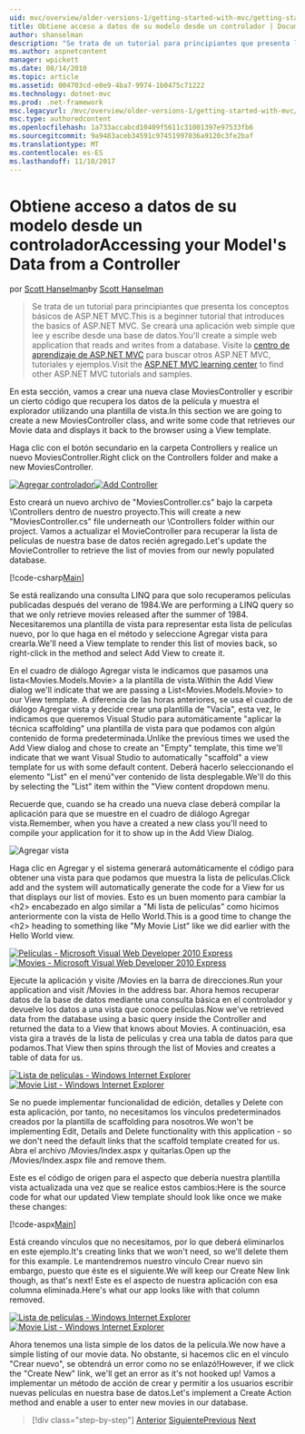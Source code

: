 ```yaml
---
uid: mvc/overview/older-versions-1/getting-started-with-mvc/getting-started-with-mvc-part5
title: Obtiene acceso a datos de su modelo desde un controlador | Documentos de Microsoft
author: shanselman
description: "Se trata de un tutorial para principiantes que presenta los conceptos básicos de ASP.NET MVC. Se creará una aplicación web simple que lee y escribe desde una base de datos."
ms.author: aspnetcontent
manager: wpickett
ms.date: 08/14/2010
ms.topic: article
ms.assetid: 004703cd-e0e9-4ba7-9974-1b0475c71222
ms.technology: dotnet-mvc
ms.prod: .net-framework
msc.legacyurl: /mvc/overview/older-versions-1/getting-started-with-mvc/getting-started-with-mvc-part5
msc.type: authoredcontent
ms.openlocfilehash: 1a733accabcd10409f5611c31001397e97533fb6
ms.sourcegitcommit: 9a9483aceb34591c97451997036a9120c3fe2baf
ms.translationtype: MT
ms.contentlocale: es-ES
ms.lasthandoff: 11/10/2017
---
```

<a name="accessing-your-models-data-from-a-controller"></a><span data-ttu-id="40acd-104">Obtiene acceso a datos de su modelo desde un controlador</span><span class="sxs-lookup"><span data-stu-id="40acd-104">Accessing your Model's Data from a Controller</span></span>
====================
<span data-ttu-id="40acd-105">por [Scott Hanselman](https://github.com/shanselman)</span><span class="sxs-lookup"><span data-stu-id="40acd-105">by [Scott Hanselman](https://github.com/shanselman)</span></span>

> <span data-ttu-id="40acd-106">Se trata de un tutorial para principiantes que presenta los conceptos básicos de ASP.NET MVC.</span><span class="sxs-lookup"><span data-stu-id="40acd-106">This is a beginner tutorial that introduces the basics of ASP.NET MVC.</span></span> <span data-ttu-id="40acd-107">Se creará una aplicación web simple que lee y escribe desde una base de datos.</span><span class="sxs-lookup"><span data-stu-id="40acd-107">You'll create a simple web application that reads and writes from a database.</span></span> <span data-ttu-id="40acd-108">Visite la [centro de aprendizaje de ASP.NET MVC](../../../index.md) para buscar otros ASP.NET MVC, tutoriales y ejemplos.</span><span class="sxs-lookup"><span data-stu-id="40acd-108">Visit the [ASP.NET MVC learning center](../../../index.md) to find other ASP.NET MVC tutorials and samples.</span></span>


<span data-ttu-id="40acd-109">En esta sección, vamos a crear una nueva clase MoviesController y escribir un cierto código que recupera los datos de la película y muestra el explorador utilizando una plantilla de vista.</span><span class="sxs-lookup"><span data-stu-id="40acd-109">In this section we are going to create a new MoviesController class, and write some code that retrieves our Movie data and displays it back to the browser using a View template.</span></span>

<span data-ttu-id="40acd-110">Haga clic con el botón secundario en la carpeta Controllers y realice un nuevo MoviesController.</span><span class="sxs-lookup"><span data-stu-id="40acd-110">Right click on the Controllers folder and make a new MoviesController.</span></span>

<span data-ttu-id="40acd-111">[![Agregar controlador](getting-started-with-mvc-part5/_static/image2.png)](getting-started-with-mvc-part5/_static/image1.png)</span><span class="sxs-lookup"><span data-stu-id="40acd-111">[![Add Controller](getting-started-with-mvc-part5/_static/image2.png)](getting-started-with-mvc-part5/_static/image1.png)</span></span>

<span data-ttu-id="40acd-112">Esto creará un nuevo archivo de "MoviesController.cs" bajo la carpeta \Controllers dentro de nuestro proyecto.</span><span class="sxs-lookup"><span data-stu-id="40acd-112">This will create a new "MoviesController.cs" file underneath our \Controllers folder within our project.</span></span> <span data-ttu-id="40acd-113">Vamos a actualizar el MovieController para recuperar la lista de películas de nuestra base de datos recién agregado.</span><span class="sxs-lookup"><span data-stu-id="40acd-113">Let's update the MovieController to retrieve the list of movies from our newly populated database.</span></span>

[!code-csharp[Main](getting-started-with-mvc-part5/samples/sample1.cs)]

<span data-ttu-id="40acd-114">Se está realizando una consulta LINQ para que solo recuperamos películas publicadas después del verano de 1984.</span><span class="sxs-lookup"><span data-stu-id="40acd-114">We are performing a LINQ query so that we only retrieve movies released after the summer of 1984.</span></span> <span data-ttu-id="40acd-115">Necesitaremos una plantilla de vista para representar esta lista de películas nuevo, por lo que haga en el método y seleccione Agregar vista para crearla.</span><span class="sxs-lookup"><span data-stu-id="40acd-115">We'll need a View template to render this list of movies back, so right-click in the method and select Add View to create it.</span></span>

<span data-ttu-id="40acd-116">En el cuadro de diálogo Agregar vista le indicamos que pasamos una lista&lt;Movies.Models.Movie&gt; a la plantilla de vista.</span><span class="sxs-lookup"><span data-stu-id="40acd-116">Within the Add View dialog we'll indicate that we are passing a List&lt;Movies.Models.Movie&gt; to our View template.</span></span> <span data-ttu-id="40acd-117">A diferencia de las horas anteriores, se usa el cuadro de diálogo Agregar vista y decide crear una plantilla de "Vacía", esta vez, le indicamos que queremos Visual Studio para automáticamente "aplicar la técnica scaffolding" una plantilla de vista para que podamos con algún contenido de forma predeterminada.</span><span class="sxs-lookup"><span data-stu-id="40acd-117">Unlike the previous times we used the Add View dialog and chose to create an "Empty" template, this time we'll indicate that we want Visual Studio to automatically "scaffold" a view template for us with some default content.</span></span> <span data-ttu-id="40acd-118">Deberá hacerlo seleccionando el elemento "List" en el menú"ver contenido de lista desplegable.</span><span class="sxs-lookup"><span data-stu-id="40acd-118">We'll do this by selecting the "List" item within the "View content dropdown menu.</span></span>

<span data-ttu-id="40acd-119">Recuerde que, cuando se ha creado una nueva clase deberá compilar la aplicación para que se muestre en el cuadro de diálogo Agregar vista.</span><span class="sxs-lookup"><span data-stu-id="40acd-119">Remember, when you have a created a new class you'll need to compile your application for it to show up in the Add View Dialog.</span></span>

![Agregar vista](getting-started-with-mvc-part5/_static/image3.png)

<span data-ttu-id="40acd-121">Haga clic en Agregar y el sistema generará automáticamente el código para obtener una vista para que podamos que muestra la lista de películas.</span><span class="sxs-lookup"><span data-stu-id="40acd-121">Click add and the system will automatically generate the code for a View for us that displays our list of movies.</span></span> <span data-ttu-id="40acd-122">Esto es un buen momento para cambiar la &lt;h2&gt; encabezado en algo similar a "Mi lista de películas" como hicimos anteriormente con la vista de Hello World.</span><span class="sxs-lookup"><span data-stu-id="40acd-122">This is a good time to change the &lt;h2&gt; heading to something like "My Movie List" like we did earlier with the Hello World view.</span></span>

<span data-ttu-id="40acd-123">[![Películas - Microsoft Visual Web Developer 2010 Express](getting-started-with-mvc-part5/_static/image5.png)](getting-started-with-mvc-part5/_static/image4.png)</span><span class="sxs-lookup"><span data-stu-id="40acd-123">[![Movies - Microsoft Visual Web Developer 2010 Express](getting-started-with-mvc-part5/_static/image5.png)](getting-started-with-mvc-part5/_static/image4.png)</span></span>

<span data-ttu-id="40acd-124">Ejecute la aplicación y visite /Movies en la barra de direcciones.</span><span class="sxs-lookup"><span data-stu-id="40acd-124">Run your application and visit /Movies in the address bar.</span></span> <span data-ttu-id="40acd-125">Ahora hemos recuperar datos de la base de datos mediante una consulta básica en el controlador y devuelve los datos a una vista que conoce películas.</span><span class="sxs-lookup"><span data-stu-id="40acd-125">Now we've retrieved data from the database using a basic query inside the Controller and returned the data to a View that knows about Movies.</span></span> <span data-ttu-id="40acd-126">A continuación, esa vista gira a través de la lista de películas y crea una tabla de datos para que podamos.</span><span class="sxs-lookup"><span data-stu-id="40acd-126">That View then spins through the list of Movies and creates a table of data for us.</span></span>

<span data-ttu-id="40acd-127">[![Lista de películas - Windows Internet Explorer](getting-started-with-mvc-part5/_static/image7.png)](getting-started-with-mvc-part5/_static/image6.png)</span><span class="sxs-lookup"><span data-stu-id="40acd-127">[![Movie List - Windows Internet Explorer](getting-started-with-mvc-part5/_static/image7.png)](getting-started-with-mvc-part5/_static/image6.png)</span></span>

<span data-ttu-id="40acd-128">Se no puede implementar funcionalidad de edición, detalles y Delete con esta aplicación, por tanto, no necesitamos los vínculos predeterminados creados por la plantilla de scaffolding para nosotros.</span><span class="sxs-lookup"><span data-stu-id="40acd-128">We won't be implementing Edit, Details and Delete functionality with this application - so we don't need the default links that the scaffold template created for us.</span></span> <span data-ttu-id="40acd-129">Abra el archivo /Movies/Index.aspx y quitarlas.</span><span class="sxs-lookup"><span data-stu-id="40acd-129">Open up the /Movies/Index.aspx file and remove them.</span></span>

<span data-ttu-id="40acd-130">Este es el código de origen para el aspecto que debería nuestra plantilla vista actualizada una vez que se realice estos cambios:</span><span class="sxs-lookup"><span data-stu-id="40acd-130">Here is the source code for what our updated View template should look like once we make these changes:</span></span>

[!code-aspx[Main](getting-started-with-mvc-part5/samples/sample2.aspx)]

<span data-ttu-id="40acd-131">Está creando vínculos que no necesitamos, por lo que deberá eliminarlos en este ejemplo.</span><span class="sxs-lookup"><span data-stu-id="40acd-131">It's creating links that we won't need, so we'll delete them for this example.</span></span> <span data-ttu-id="40acd-132">Le mantendremos nuestro vínculo Crear nuevo sin embargo, puesto que éste es el siguiente.</span><span class="sxs-lookup"><span data-stu-id="40acd-132">We will keep our Create New link though, as that's next!</span></span> <span data-ttu-id="40acd-133">Este es el aspecto de nuestra aplicación con esa columna eliminada.</span><span class="sxs-lookup"><span data-stu-id="40acd-133">Here's what our app looks like with that column removed.</span></span>

<span data-ttu-id="40acd-134">[![Lista de películas - Windows Internet Explorer](getting-started-with-mvc-part5/_static/image9.png)](getting-started-with-mvc-part5/_static/image8.png)</span><span class="sxs-lookup"><span data-stu-id="40acd-134">[![Movie List - Windows Internet Explorer](getting-started-with-mvc-part5/_static/image9.png)](getting-started-with-mvc-part5/_static/image8.png)</span></span>

<span data-ttu-id="40acd-135">Ahora tenemos una lista simple de los datos de la película.</span><span class="sxs-lookup"><span data-stu-id="40acd-135">We now have a simple listing of our movie data.</span></span> <span data-ttu-id="40acd-136">No obstante, si hacemos clic en el vínculo "Crear nuevo", se obtendrá un error como no se enlazó!</span><span class="sxs-lookup"><span data-stu-id="40acd-136">However, if we click the "Create New" link, we'll get an error as it's not hooked up!</span></span> <span data-ttu-id="40acd-137">Vamos a implementar un método de acción de crear y permitir a los usuarios escribir nuevas películas en nuestra base de datos.</span><span class="sxs-lookup"><span data-stu-id="40acd-137">Let's implement a Create Action method and enable a user to enter new movies in our database.</span></span>

>[!div class="step-by-step"]
<span data-ttu-id="40acd-138">[Anterior](getting-started-with-mvc-part4.md)
[Siguiente](getting-started-with-mvc-part6.md)</span><span class="sxs-lookup"><span data-stu-id="40acd-138">[Previous](getting-started-with-mvc-part4.md)
[Next](getting-started-with-mvc-part6.md)</span></span>
